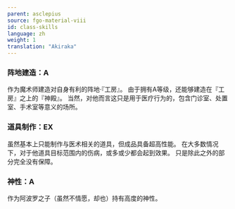 ```yaml
---
parent: asclepius
source: fgo-material-viii
id: class-skills
language: zh
weight: 1
translation: "Akiraka"
---
```


### 阵地建造：A

作为魔术师建造对自身有利的阵地·『工房』。
由于拥有A等级，还能够建造在『工房』之上的『神殿』。
当然，对他而言这只是用于医疗行为的，包含门诊室、处置室、手术室等意义的场所。

### 道具制作：EX

虽然基本上只能制作与医术相关的道具，但成品具备超高性能。
在大多数情况下，对于他道具目标范围内的伤病，或多或少都会起到效果。
只是除此之外的部分完全没有保障。

### 神性：A

作为阿波罗之子（虽然不情愿，却也）持有高度的神性。
